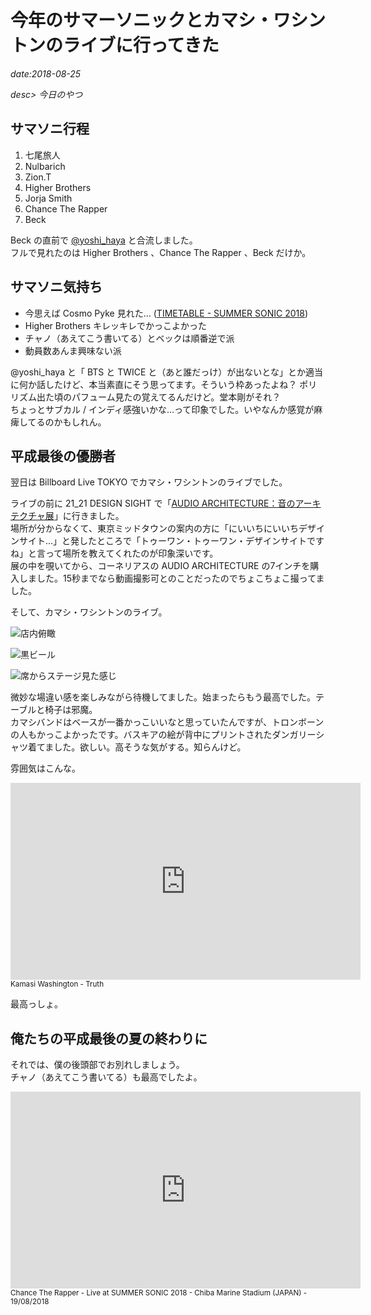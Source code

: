 # 今年のサマーソニックとカマシ・ワシントンのライブに行ってきた

*date:2018-08-25*

*desc> 今日のやつ*

## サマソニ行程
1. 七尾旅人
1. Nulbarich
1. Zion.T
1. Higher Brothers
1. Jorja Smith
1. Chance The Rapper
1. Beck

Beck の直前で [@yoshi_haya](https://twitter.com/yoshi_haya) と合流しました。  
フルで見れたのは Higher Brothers 、Chance The Rapper 、Beck だけか。

## サマソニ気持ち
- 今思えば Cosmo Pyke 見れた… ([TIMETABLE - SUMMER SONIC 2018](https://summer-sonic-e4f01.firebaseapp.com/))
- Higher Brothers キレッキレでかっこよかった
- チャノ（あえてこう書いてる）とベックは順番逆で派
- 動員数あんま興味ない派

@yoshi_haya と「 BTS と TWICE と（あと誰だっけ）が出ないとな」とか適当に何か話したけど、本当素直にそう思ってます。そういう枠あったよね？ ポリリズム出た頃のパフューム見たの覚えてるんだけど。堂本剛がそれ？  
ちょっとサブカル / インディ感強いかな…って印象でした。いやなんか感覚が麻痺してるのかもしれん。

## 平成最後の優勝者
翌日は Billboard Live TOKYO でカマシ・ワシントンのライブでした。

ライブの前に 21_21 DESIGN SIGHT で「[AUDIO ARCHITECTURE：音のアーキテクチャ展](http://www.2121designsight.jp/program/audio_architecture/)」に行きました。  
場所が分からなくて、東京ミッドタウンの案内の方に「にいいちにいいちデザインサイト…」と発したところで「トゥーワン・トゥーワン・デザインサイトですね」と言って場所を教えてくれたのが印象深いです。  
展の中を覗いてから、コーネリアスの AUDIO ARCHITECTURE の7インチを購入しました。15秒までなら動画撮影可とのことだったのでちょこちょこ撮ってました。

そして、カマシ・ワシントンのライブ。  

![店内俯瞰](https://lh3.googleusercontent.com/pw/AM-JKLVEXx8Fg3XdvHkk8gfpkip4P_Cl-H6_X1QIfNp1iiabpK08_AmVWS7qwakJ-y3pXvwW8rt3ozIPky06gpfBqI2MatUJeBIrjWFLbrDZYOlQ3g-5gzbrTMBLBAwi04M7It5I1P1-nXuLXJhuNPOUacPxng=w780-h1040)

![黒ビール](https://lh3.googleusercontent.com/pw/AM-JKLVIKKyxlS356mhgFOK33kPnG0lNyyJl_o8Tj3-czhM3hjb3-wnj9E-GeVxuW827waUzTGfAy0vffAuj6sB10j4WP6aVW9t2KHnbP6G9o2_lXxJDKB3FeGZkc_c3TLhh_ZlbPIFAmp0TLQ8ZouxOS4kNNw=w780-h585)

![席からステージ見た感じ](https://lh3.googleusercontent.com/pw/AM-JKLXLfaGjxu2D_zVDNPlgys0kWanYuLkrBA9RzV3P8wp7Q4QNyiKlV_iQxBo258KOLpWci3oBEvFL7kD4VWOoJySi2z9_ZsdKZuBkejJdRY5WBQYMA_CkBAZAtxxL0GYyZ6kn42D4-kcrEY8Ltuxt9eOYTQ=w780-h1040)

微妙な場違い感を楽しみながら待機してました。始まったらもう最高でした。テーブルと椅子は邪魔。  
カマシバンドはベースが一番かっこいいなと思っていたんですが、トロンボーンの人もかっこよかったです。バスキアの絵が背中にプリントされたダンガリーシャツ着てました。欲しい。高そうな気がする。知らんけど。

雰囲気はこんな。

<iframe width="560" height="315" src="https://www.youtube.com/embed/OxzIuLD1R98" title="YouTube video player" frameborder="0" allow="accelerometer; autoplay; clipboard-write; encrypted-media; gyroscope; picture-in-picture" allowfullscreen></iframe>
<br>
<small>Kamasi Washington - Truth</small>

最高っしょ。

## 俺たちの平成最後の夏の終わりに
それでは、僕の後頭部でお別れしましょう。  
チャノ（あえてこう書いてる）も最高でしたよ。

<iframe width="560" height="315" src="https://www.youtube.com/embed/LZKC3pRzmZk" title="YouTube video player" frameborder="0" allow="accelerometer; autoplay; clipboard-write; encrypted-media; gyroscope; picture-in-picture" allowfullscreen></iframe>
<br>
<small>Chance The Rapper - Live at SUMMER SONIC 2018 - Chiba Marine Stadium (JAPAN) - 19/08/2018</small>